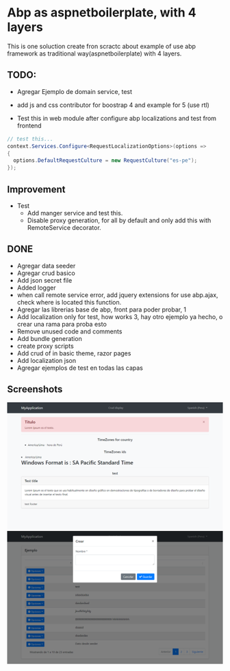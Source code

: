# Abp as aspnetboilerplate, with 4 layers
This is one soluction create fron scractc about example of use abp framework as traditional way(aspnetboilerplate) with 4 layers.

## TODO:
- Agregar Ejemplo de domain service, test
- add js and css contributor for boostrap 4 and example for 5 (use rtl)

- Test this in web module after configure abp localizations and test from frontend
```csharp
// test this...
context.Services.Configure<RequestLocalizationOptions>(options =>
{
  options.DefaultRequestCulture = new RequestCulture("es-pe");
});
```


## Improvement
- Test
  - Add manger service and test this.
  - Disable proxy generation, for all by default and only add this with RemoteService decorator.

## DONE
- Agregar data seeder
- Agregar crud basico
- Add json secret file
- Added logger
- when call remote service error, add jquery extensions for use abp.ajax, check where is located this function.
- Agregar las librerias base de abp, front para poder probar, 1
- Add localization only for test, how works                 3, hay otro ejemplo ya hecho, o crear una rama para proba esto
- Remove unused code and comments
- Add bundle generation
- create proxy scripts
- Add crud of in basic theme, razor pages
- Add localization json
- Agregar ejemplos de test en todas las capas

## Screenshots

![alt](/images/screencapture-localhost-5001-2022-11-16-19_54_57.png)
![alt](/images/screencapture-localhost-5001-Crud-2022-11-16-19_55_14.png)
